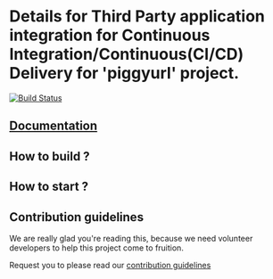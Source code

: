 # Details for Third Party application integration for Continuous Integration/Continuous(CI/CD) Delivery for 'piggyurl' project.

[![Build Status](https://travis-ci.com/er-ashishraj/piggyurl.svg?branch=master)](https://travis-ci.com/er-ashishraj/piggyurl)


<!-- 
this project was generated with https://github.com/devs-from-matrix/basic-template-repository. 
-->

## [Documentation](https://devs-from-matrix.github.io/basic-template-repository/)

## How to build ?

<!-- mention the steps for building this project -->

## How to start ?

<!-- mention the steps for starting or serving this project -->

## Contribution guidelines

We are really glad you're reading this, because we need volunteer developers to help this project come to fruition.

Request you to please read our [contribution guidelines](https://devs-from-matrix.github.io/basic-template-repository/#/README?id=contribution-guidelines)
